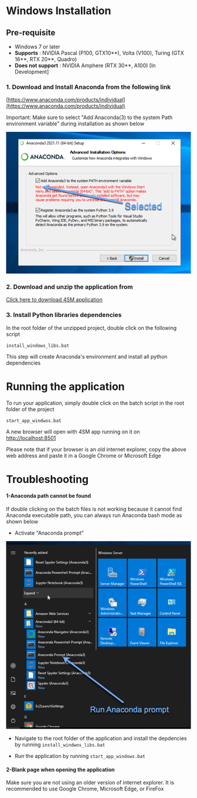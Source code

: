 # Windows Installation 

## Pre-requisite
- Windows 7 or later
- **Supports** : NVIDIA Pascal (P100, GTX10**), Volta (V100), Turing (GTX 16**, RTX 20**, Quadro)
- **Does not support** : NVIDIA Amphere (RTX 30**, A100) [In Development]

### 1. Download and Install Anaconda from the following link

[https://www.anaconda.com/products/individual](https://www.anaconda.com/products/individual)

Important: Make sure to select "Add Anaconda(3) to the system Path environment variable" during installation as shown below

![](anaconda_path.png)  

### 2. Download and unzip the application from

[Click here to download 4SM application](https://github.com/SharifAmit/4SM/archive/refs/heads/st5.zip)

### 3. Install Python libraries dependencies 

In the root folder of the unzipped project, double click on the following script
```
install_windows_libs.bat
```
This step will create Anaconda's environment and install all python dependencies


# Running the application
To run your application, simply double click on the batch script in the root folder of the project
```
start_app_windwos.bat
```
A new browser will open with 4SM app running on it on
[http://localhost:8501](http://localhost:8501)

Please note that if your browser is an old internet explorer, copy the above web address and paste it in a Google Chrome or Microsoft Edge

# Troubleshooting
 
#### 1-Anaconda path cannot be found
If double clicking on the batch files is not working because it cannot find Anaconda executable path, you can always run Anaconda bash mode as shown below

- Activate "Anaconda prompt"

![](anaconda_prompt.png)  

- Navigate to the root folder of the application and install the depdencies by running ```install_windwos_libs.bat```

- Run the application by running ```start_app_windows.bat```

#### 2-Blank page when opening the application

Make sure you are not using an older version of internet explorer. It is recommended to use Google Chrome, Microsoft Edge, or FireFox
